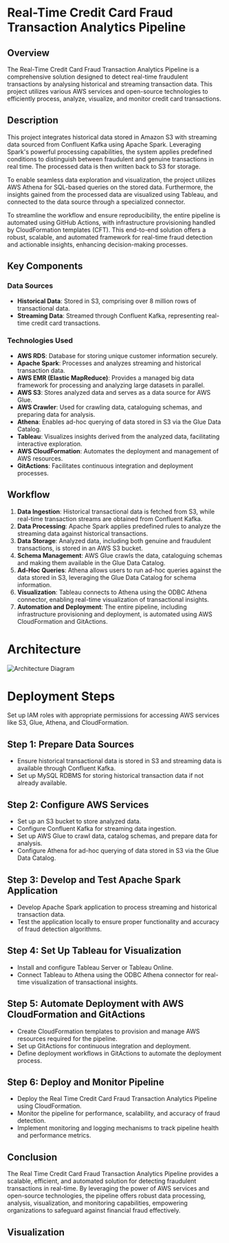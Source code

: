 # Real-Time Credit Card Fraud Transaction Analytics Pipeline

## Overview

The Real-Time Credit Card Fraud Transaction Analytics Pipeline is a comprehensive solution designed to detect real-time fraudulent transactions by analysing historical and streaming transaction data. This project utilizes various AWS services and open-source technologies to efficiently process, analyze, visualize, and monitor credit card transactions.

## Description

This project integrates historical data stored in Amazon S3 with streaming data sourced from Confluent Kafka using Apache Spark. Leveraging Spark's powerful processing capabilities, the system applies predefined conditions to distinguish between fraudulent and genuine transactions in real time. The processed data is then written back to S3 for storage.

To enable seamless data exploration and visualization, the project utilizes AWS Athena for SQL-based queries on the stored data. Furthermore, the insights gained from the processed data are visualized using Tableau, and connected to the data source through a specialized connector.

To streamline the workflow and ensure reproducibility, the entire pipeline is automated using GitHub Actions, with infrastructure provisioning handled by CloudFormation templates (CFT). This end-to-end solution offers a robust, scalable, and automated framework for real-time fraud detection and actionable insights, enhancing decision-making processes.


## Key Components

### Data Sources
- **Historical Data**: Stored in S3, comprising over 8 million rows of transactional data.
- **Streaming Data**: Streamed through Confluent Kafka, representing real-time credit card transactions.

### Technologies Used
- **AWS RDS**: Database for storing unique customer information securely.
- **Apache Spark**: Processes and analyzes streaming and historical transaction data.
- **AWS EMR (Elastic MapReduce)**: Provides a managed big data framework for processing and analyzing large datasets in parallel.
- **AWS S3**: Stores analyzed data and serves as a data source for AWS Glue.
- **AWS Crawler**: Used for crawling data, cataloguing schemas, and preparing data for analysis.
- **Athena**: Enables ad-hoc querying of data stored in S3 via the Glue Data Catalog.
- **Tableau**: Visualizes insights derived from the analyzed data, facilitating interactive exploration.
- **AWS CloudFormation**: Automates the deployment and management of AWS resources.
- **GitActions**: Facilitates continuous integration and deployment processes.

## Workflow

1. **Data Ingestion**: Historical transactional data is fetched from S3, while real-time transaction streams are obtained from Confluent Kafka.
2. **Data Processing**: Apache Spark applies predefined rules to analyze the streaming data against historical transactions.
3. **Data Storage**: Analyzed data, including both genuine and fraudulent transactions, is stored in an AWS S3 bucket.
4. **Schema Management**: AWS Glue crawls the data, cataloguing schemas and making them available in the Glue Data Catalog.
5. **Ad-Hoc Queries**: Athena allows users to run ad-hoc queries against the data stored in S3, leveraging the Glue Data Catalog for schema information.
6. **Visualization**: Tableau connects to Athena using the ODBC Athena connector, enabling real-time visualization of transactional insights.
7. **Automation and Deployment**: The entire pipeline, including infrastructure provisioning and deployment, is automated using AWS CloudFormation and GitActions.

# Architecture
![Architecture Diagram](https://github.com/LakshMundhada/Real-Time-Fraudulent-Transaction-Analytics-Pipeline/assets/150781667/a0357a50-42e4-4a2f-96b9-006df45aae39)

# Deployment Steps

Set up IAM roles with appropriate permissions for accessing AWS services like S3, Glue, Athena, and CloudFormation.

## Step 1: Prepare Data Sources

- Ensure historical transactional data is stored in S3 and streaming data is available through Confluent Kafka.
- Set up MySQL RDBMS for storing historical transaction data if not already available.

## Step 2: Configure AWS Services

- Set up an S3 bucket to store analyzed data.
- Configure Confluent Kafka for streaming data ingestion.
- Set up AWS Glue to crawl data, catalog schemas, and prepare data for analysis.
- Configure Athena for ad-hoc querying of data stored in S3 via the Glue Data Catalog.

## Step 3: Develop and Test Apache Spark Application

- Develop Apache Spark application to process streaming and historical transaction data.
- Test the application locally to ensure proper functionality and accuracy of fraud detection algorithms.

## Step 4: Set Up Tableau for Visualization

- Install and configure Tableau Server or Tableau Online.
- Connect Tableau to Athena using the ODBC Athena connector for real-time visualization of transactional insights.

## Step 5: Automate Deployment with AWS CloudFormation and GitActions

- Create CloudFormation templates to provision and manage AWS resources required for the pipeline.
- Set up GitActions for continuous integration and deployment.
- Define deployment workflows in GitActions to automate the deployment process.

## Step 6: Deploy and Monitor Pipeline

- Deploy the Real Time Credit Card Fraud Transaction Analytics Pipeline using CloudFormation.
- Monitor the pipeline for performance, scalability, and accuracy of fraud detection.
- Implement monitoring and logging mechanisms to track pipeline health and performance metrics.

## Conclusion

The Real Time Credit Card Fraud Transaction Analytics Pipeline provides a scalable, efficient, and automated solution for detecting fraudulent transactions in real-time. By leveraging the power of AWS services and open-source technologies, the pipeline offers robust data processing, analysis, visualization, and monitoring capabilities, empowering organizations to safeguard against financial fraud effectively.

## Visualization
